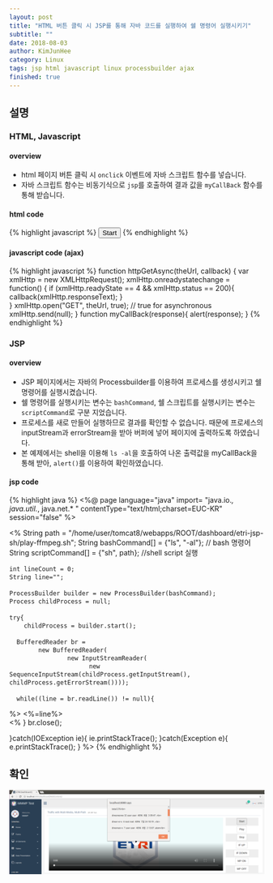 ```yaml
---
layout: post
title: "HTML 버튼 클릭 시 JSP를 통해 자바 코드를 실행하여 쉘 명령어 실행시키기"
subtitle: ""
date: 2018-08-03
author: KimJunHee
category: Linux
tags: jsp html javascript linux processbuilder ajax
finished: true
---
```


## 설명

### HTML, Javascript

#### overview

* html 페이지 버튼 클릭 시 ```onclick``` 이벤트에 자바 스크립트 함수를 넣습니다.
* 자바 스크립트 함수는 비동기식으로 ```jsp```를 호출하여 결과 값을 ```myCallBack``` 함수를 통해 받습니다.

#### html code

{% highlight javascript %}
<button type="button" class="btn btn-default btn-lg" onclick="httpGetAsync('./jsp/start.jsp', myCallBack) ">Start</button>
{% endhighlight %}

#### javascript code (ajax)

{% highlight javascript %}
function httpGetAsync(theUrl, callback)
{
    var xmlHttp = new XMLHttpRequest();
    xmlHttp.onreadystatechange = function() {
        if (xmlHttp.readyState == 4 && xmlHttp.status == 200){
        	 callback(xmlHttp.responseText);
        }           
    }
    xmlHttp.open("GET", theUrl, true); // true for asynchronous
    xmlHttp.send(null);
}
function myCallBack(response){
        alert(response);
}
{% endhighlight %}

### JSP

#### overview

* JSP 페이지에서는 자바의 Processbuilder를 이용하여 프로세스를 생성시키고 쉘 명령어를 실행시켰습니다.
* 쉘 명령어를 실행시키는 변수는 ```bashCommand```, 쉘 스크립트를 실행시키는 변수는 ```scriptCommand```로 구분 지었습니다.
* 프로세스를 새로 만들어 실행하므로 결과를 확인할 수 없습니다. 때문에 프로세스의 inputStream과 errorStream을 받아 버퍼에 넣어 페이지에 출력하도록 하였습니다.
* 본 예제에서는 shell을 이용해 ```ls -al```을 호출하여 나온 출력값을 myCallBack을 통해 받아, ```alert()```를 이용하여 확인하였습니다.


#### jsp code

{% highlight java %}
<%@ page language="java" import= "java.io.*, java.util.*, java.net.* "
   contentType="text/html;charset=EUC-KR" session="false" %>

<%
    String path = "/home/user/tomcat8/webapps/ROOT/dashboard/etri-jsp-sh/play-ffmpeg.sh";
    String bashCommand[] = {"ls", "-al"}; // bash 명령어
    String scriptCommand[] = {"sh", path}; //shell script 실행

    int lineCount = 0;
    String line="";

    ProcessBuilder builder = new ProcessBuilder(bashCommand);
    Process childProcess = null;

    try{
        childProcess = builder.start();

      BufferedReader br =
            new BufferedReader(
                    new InputStreamReader(
                          new SequenceInputStream(childProcess.getInputStream(), childProcess.getErrorStream())));

      while((line = br.readLine()) != null){
%>
    <%=line%><br>
<%
      }
      br.close();

   }catch(IOException ie){
      ie.printStackTrace();
   }catch(Exception e){
      e.printStackTrace();
   }
%>
{% endhighlight %}


## 확인

![Linux](/img/linux/4/linux.png)

